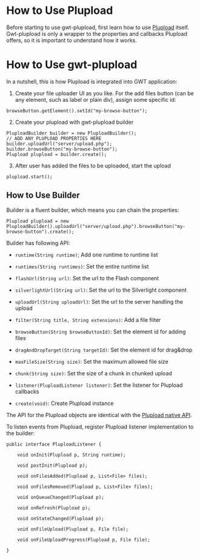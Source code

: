 # How to Use Plupload #

Before starting to use gwt-plupload, first learn how to use [Plupload](http://www.plupload.com/) itself. Gwt-plupload is only a wrapper to the properties and callbacks Plupload offers, so it is important to understand how it works.

# How to Use gwt-plupload #

In a nutshell, this is how Plupload is integrated into GWT application:

1. Create your file uploader UI as you like. For the add files button (can be any element, such as label or plain div), assign some specific id:

```
browseButton.getElement().setId("my-browse-button");
```

2. Create your plupload with gwt-plupload builder

```
PluploadBuilder builder = new PluploadBuilder();
// ADD ANY PLUPLOAD PROPERTIES HERE
builder.uploadUrl("server/upload.php");
builder.browseButton("my-browse-button");
Plupload plupload = builder.create();
```

3. After user has added the files to be uploaded, start the upload

```
plupload.start();
```

## How to Use Builder ##

Builder is a fluent builder, which means you can chain the properties:

```
Plupload plupload = new PluploadBuilder().uploadUrl("server/upload.php").browseButton("my-browse-button").create();
```

Builder has following API:

  * `runtime(String runtime)`; Add one runtime to runtime list

  * `runtimes(String runtimes)`: Set the entire runtime list

  * `flashUrl(String url)`: Set the url to the Flash component

  * `silverlightUrl(String url)`: Set the url to the Silverlight component

  * `uploadUrl(String uploadUrl)`: Set the url to the server handling the upload

  * `filter(String title, String extensions)`: Add a file filter

  * `browseButton(String browseButtonId)`: Set the element id for adding files

  * `dragAndDropTarget(String targetId)`: Set the element id for drag&drop

  * `maxFileSize(String size)`: Set the maximum allowed file size

  * `chunk(String size)`: Set the size of a chunk in chunked upload

  * `listener(PluploadListener listener)`: Set the listener for Plupload callbacks

  * `create(void)`: Create Plupload instance

The API for the Plupload objects are identical with the [Plupload native API](http://www.plupload.com/plupload/docs/api/index.html).

To listen events from Plupload, register Plupload listener implementation to the builder:

```
public interface PluploadListener {

	void onInit(Plupload p, String runtime);

	void postInit(Plupload p);

	void onFilesAdded(Plupload p, List<File> files);

	void onFilesRemoved(Plupload p, List<File> files);

	void onQueueChanged(Plupload p);

	void onRefresh(Plupload p);

	void onStateChanged(Plupload p);

	void onFileUpload(Plupload p, File file);

	void onFileUploadProgress(Plupload p, File file);

}
```